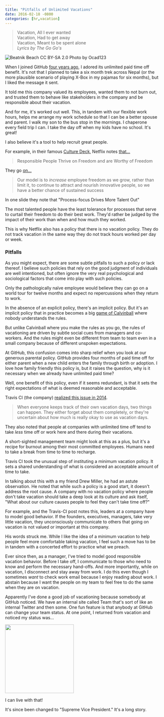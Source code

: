 ```yaml
---
title: "Pitfalls of Unlimited Vacations"
date: 2016-02-18 -0800
categories: [hr,vacation]
---
```


> Vacation, All I ever wanted  
> Vacation, Had to get away  
> Vacation, Meant to be spent alone  
> _Lyrics by The Go Go's_  

![Beatnik Beach CC BY-SA 2.0 Photo by Ocad123](https://c1.staticflickr.com/1/531/18817727920_1c0a67d3a3_b.jpg)

When I joined GitHub [four years ago](https://github.com/blog/1002-phil-haack-is-a-githubber), I adored its unlimited paid time off benefit. It's not that I planned to take a six month trek across Nepal (or the more plausible scenario of playing X-Box in my pajamas for six months), but I liked the message it sent.

It told me this company valued its employees, wanted them to not burn out, and trusted them to behave like stakeholders in the company and be responsible about their vacation.

And for me, it's worked out well. This, in tandem with our flexible work hours, helps me arrange my work schedule so that I can be a better spouse and parent. I walk my son to the bus stop in the mornings. I chaperone every field trip I can. I take the day off when my kids have no school. It's great!

I also believe it's a tool to help recruit great people.

For example, in their famous [Culture Deck](http://www.slideshare.net/reed2001/culture-1798664), Netflix notes [that...](http://www.slideshare.net/reed2001/culture-1798664/41-Responsible_PeopleThrive_on_Freedomand_are)

> Responsible People Thrive on Freedom and are Worthy of Freedom

They go [on...](http://www.slideshare.net/reed2001/culture-1798664/42-Our_model_is_to_increaseemployee)

> Our model is to _increase_ employee freedom as we grow, rather than limit it, to continue to attract and nourish innovative people, so we have a better chance of sustained success

In one slide they note that "Process-focus Drives More Talent Out"

The most talented people have the least tolerance for processes that serve to curtail their freedom to do their best work. They'd rather be judged by the impact of their work than when and how much they worked.

This is why Netflix also has a policy that there is no vacation policy. They do not track vacation in the same way they do not track hours worked per day or week.

### Pitfalls

As you might expect, there are some subtle pitfalls to such a policy or lack thereof. I believe such policies that rely on the good judgment of individuals are well intentioned, but often ignore the very real psychological and sociological factors that come into play with such policies.

Only the pathologically naïve employee would believe they can go on a world tour for twelve months and expect no repercussions when they return to work.

In the absence of an explicit policy, there's an implicit policy. But it's an implicit policy that in practice becomes a big [game of Calvinball](http://calvinandhobbes.wikia.com/wiki/Calvinball) where nobody understands the rules.

But unlike Calvinball where you make the rules as you go, the rules of vacationing are driven by subtle social cues from managers and co-workers. And the rules might even be different from team to team even in a small company because of different unspoken expectations.

At GitHub, this confusion comes into sharp relief when you look at our generous parental policy. GitHub provides four months of paid time off for either parent when a new child enters the family through birth or adoption. I love how family friendly this policy is, but it raises the question, why is it necessary when we already have unlimited paid time?

Well, one benefit of this policy, even if it seems redundant, is that it sets the right expectations of what is deemed reasonable and acceptable.

Travis CI (the company) [realized this issue in 2014](http://www.paperplanes.de/2014/12/10/from-open-to-minimum-vacation-policy.html).

> When everyone keeps track of their own vacation days, two things can happen. They either forget about them completely, or they're uncertain about how much is really okay to use as vacation days.

They also noted that people at companies with unlimited time off tend to take _less_ time off or work here and there during their vacations.

A short-sighted management team might look at this as a plus, but it's a recipe for burnout among their most committed employees. Humans need to take a break from time to time to recharge.

Travis CI took the unusual step of instituting a minimum vacation policy. It sets a shared understanding of what is considered an acceptable amount of time to take.

In talking about this with a my friend Drew Miller, he had an astute observation. He noted that while such a policy is a good start, it doesn't address the root cause. A company with no vacation policy where people don't take vacation should take a deep look at its culture and ask itself, "What about our culture causes people to feel they can't take time off?"

For example, and the Travis-CI post notes this, leaders at a company have to model good behavior. If the founders, executives, managers, take very little vacation, they unconsciously communicate to others that going on vacation is not valued or important at this company.

His words struck me. While I like the idea of a minimum vacation to help people feel more comfortable taking vacation, I feel such a move has to be in tandem with a concerted effort to practice what we preach.

Ever since then, as a manager, I've tried to model good responsible vacation behavior. Before I take off, I communicate to those who need to know and perform the necessary hand-offs. And more importantly, while on vacation, I disconnect and stay away from work. I do this even though I sometimes _want_ to check work email because I enjoy reading about work. I abstain because I want the people on my team to feel free to do the same when they are on vacation.

Apparently I've done a good job of vacationing because somebody at GitHub noticed. We have an internal site called Team that's sort of like an internal Twitter and then some. One fun feature is that anybody at GitHub can change your team status. At one point, I returned from vacation and noticed my status was...

<img src="https://cloud.githubusercontent.com/assets/19977/12375322/df6146a4-bc71-11e5-98cd-6cb4e81c61a9.png" width="225" />

I can live with that!

It's since been changed to "Supreme Vice President." It's a long story.
